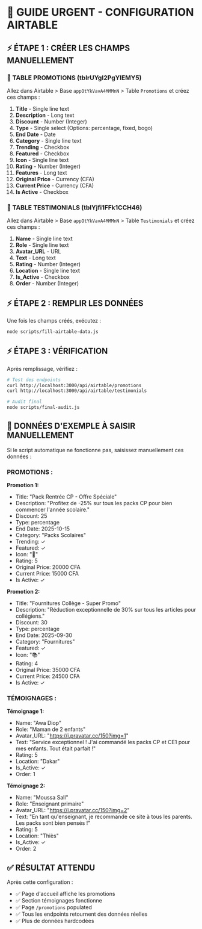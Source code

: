 # 🚀 GUIDE URGENT - CONFIGURATION AIRTABLE

## ⚡ ÉTAPE 1 : CRÉER LES CHAMPS MANUELLEMENT

### 📣 TABLE PROMOTIONS (tblrUYgl2PgYIEMY5)

Allez dans Airtable > Base `appOtYkVavA4MMMnN` > Table `Promotions` et créez ces champs :

1. **Title** - Single line text
2. **Description** - Long text
3. **Discount** - Number (Integer)
4. **Type** - Single select (Options: percentage, fixed, bogo)
5. **End Date** - Date
6. **Category** - Single line text
7. **Trending** - Checkbox
8. **Featured** - Checkbox
9. **Icon** - Single line text
10. **Rating** - Number (Integer)
11. **Features** - Long text
12. **Original Price** - Currency (CFA)
13. **Current Price** - Currency (CFA)
14. **Is Active** - Checkbox

### 💬 TABLE TESTIMONIALS (tblYjfi1FFk1CCH46)

Allez dans Airtable > Base `appOtYkVavA4MMMnN` > Table `Testimonials` et créez ces champs :

1. **Name** - Single line text
2. **Role** - Single line text
3. **Avatar_URL** - URL
4. **Text** - Long text
5. **Rating** - Number (Integer)
6. **Location** - Single line text
7. **Is_Active** - Checkbox
8. **Order** - Number (Integer)

## ⚡ ÉTAPE 2 : REMPLIR LES DONNÉES

Une fois les champs créés, exécutez :

```bash
node scripts/fill-airtable-data.js
```

## ⚡ ÉTAPE 3 : VÉRIFICATION

Après remplissage, vérifiez :

```bash
# Test des endpoints
curl http://localhost:3000/api/airtable/promotions
curl http://localhost:3000/api/airtable/testimonials

# Audit final
node scripts/final-audit.js
```

## 🎯 DONNÉES D'EXEMPLE À SAISIR MANUELLEMENT

Si le script automatique ne fonctionne pas, saisissez manuellement ces données :

### PROMOTIONS :

**Promotion 1:**

- Title: "Pack Rentrée CP - Offre Spéciale"
- Description: "Profitez de -25% sur tous les packs CP pour bien commencer l'année scolaire."
- Discount: 25
- Type: percentage
- End Date: 2025-10-15
- Category: "Packs Scolaires"
- Trending: ✓
- Featured: ✓
- Icon: "🎒"
- Rating: 5
- Original Price: 20000 CFA
- Current Price: 15000 CFA
- Is Active: ✓

**Promotion 2:**

- Title: "Fournitures Collège - Super Promo"
- Description: "Réduction exceptionnelle de 30% sur tous les articles pour collégiens."
- Discount: 30
- Type: percentage
- End Date: 2025-09-30
- Category: "Fournitures"
- Featured: ✓
- Icon: "📚"
- Rating: 4
- Original Price: 35000 CFA
- Current Price: 24500 CFA
- Is Active: ✓

### TÉMOIGNAGES :

**Témoignage 1:**

- Name: "Awa Diop"
- Role: "Maman de 2 enfants"
- Avatar_URL: "https://i.pravatar.cc/150?img=1"
- Text: "Service exceptionnel ! J'ai commandé les packs CP et CE1 pour mes enfants. Tout était parfait !"
- Rating: 5
- Location: "Dakar"
- Is_Active: ✓
- Order: 1

**Témoignage 2:**

- Name: "Moussa Sall"
- Role: "Enseignant primaire"
- Avatar_URL: "https://i.pravatar.cc/150?img=2"
- Text: "En tant qu'enseignant, je recommande ce site à tous les parents. Les packs sont bien pensés !"
- Rating: 5
- Location: "Thiès"
- Is_Active: ✓
- Order: 2

## ✅ RÉSULTAT ATTENDU

Après cette configuration :

- ✅ Page d'accueil affiche les promotions
- ✅ Section témoignages fonctionne
- ✅ Page `/promotions` populated
- ✅ Tous les endpoints retournent des données réelles
- ✅ Plus de données hardcodées
